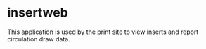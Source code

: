 # insertweb
This application is used by the print site to view inserts and report circulation draw data.

